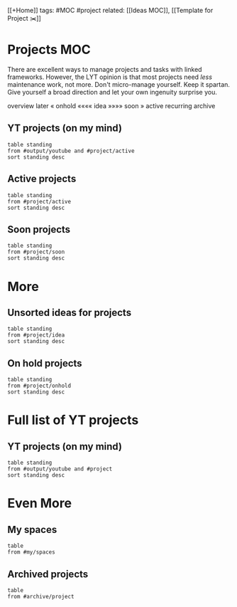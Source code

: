 [[+Home]]
tags: #MOC #project 
related: [[Ideas MOC]], [[Template for Project ✂️]]

# Projects MOC
There are excellent ways to manage projects and tasks with linked frameworks. However, the LYT opinion is that most projects need *less* maintenance work, not more. Don't micro-manage yourself. Keep it spartan. Give yourself a broad direction and let your own ingenuity surprise you.

overview
later « onhold «««« idea »»»» soon » active
recurring
archive

## YT projects (on my mind)
```dataview
table standing
from #output/youtube and #project/active
sort standing desc
```

## Active projects
```dataview
table standing
from #project/active
sort standing desc
```

## Soon projects
```dataview
table standing
from #project/soon
sort standing desc
```


# More
## Unsorted ideas for projects
```dataview
table standing
from #project/idea  
sort standing desc
```

## On hold projects
```dataview
table standing
from #project/onhold
sort standing desc
```

# Full list of YT projects
## YT projects (on my mind)
```dataview
table standing
from #output/youtube and #project
sort standing desc
```
# Even More
## My spaces
```dataview
table 
from #my/spaces 
```

## Archived projects
```dataview
table 
from #archive/project
```